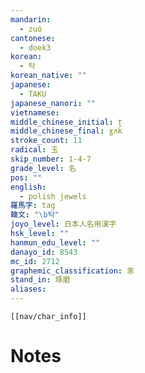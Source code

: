 ```yaml
---
mandarin:
  - zuó
cantonese:
  - doek3
korean:
  - 탁
korean_native: ""
japanese:
  - TAKU
japanese_nanori: ""
vietnamese:
middle_chinese_initial: ʈ
middle_chinese_final: ɣʌk
stroke_count: 11
radical: 玉
skip_number: 1-4-7
grade_level: 名
pos: ""
english:
  - polish jewels
羅馬字: tag
韓文: "\b탁"
joyo_level: 日本人名用漢字
hsk_level: ""
hanmun_edu_level: ""
danayo_id: 8543
mc_id: 2712
graphemic_classification: 豕
stand_in: 琢磨
aliases:
---
```

```meta-bind-embed
[[nav/char_info]]
```

# Notes
